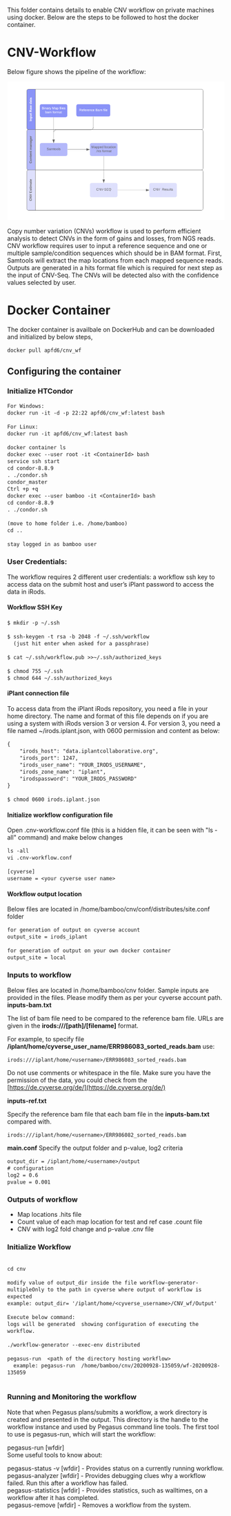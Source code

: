 
This folder contains details to enable CNV workflow on private machines using docker. Below are the steps to be followed to host the docker container.

# CNV-Workflow
Below figure shows the pipeline of the workflow:

![cnv_wf](Images/cnv_wf.png)

Copy number variation (CNVs) workflow is used to perform efficient analysis to detect CNVs in the form of gains and losses, from NGS reads. CNV workflow requires user to input a reference sequence and one or multiple sample/condition sequences which should be in BAM format. First, Samtools will extract the map locations from each mapped sequence reads. Outputs are generated in a hits format file which is required for next step as the input of CNV-Seq. The CNVs will be detected also with the confidence values selected by user.

# Docker Container
The docker container is availbale on DockerHub and can be downloaded and initialized by below steps,

```
docker pull apfd6/cnv_wf  
```

## Configuring the container

### Initialize HTCondor

```
For Windows:
docker run -it -d -p 22:22 apfd6/cnv_wf:latest bash

For Linux:
docker run -it apfd6/cnv_wf:latest bash

docker container ls
docker exec --user root -it <ContainerId> bash
service ssh start
cd condor-8.8.9
. ./condor.sh
condor_master
Ctrl +p +q
docker exec --user bamboo -it <ContainerId> bash
cd condor-8.8.9
. ./condor.sh

(move to home folder i.e. /home/bamboo)  
cd ..  

stay logged in as bamboo user
```

### User Credentials:
The workflow requires 2 different user credentials:  a workflow ssh key to access data on the submit host and user’s iPlant password to access the data in iRods.  

#### Workflow SSH Key  
```
$ mkdir -p ~/.ssh  

$ ssh-keygen -t rsa -b 2048 -f ~/.ssh/workflow  
  (just hit enter when asked for a passphrase)  
  
$ cat ~/.ssh/workflow.pub >>~/.ssh/authorized_keys

$ chmod 755 ~/.ssh
$ chmod 644 ~/.ssh/authorized_keys
```

#### iPlant connection file

To access data from the iPlant iRods repository, you need a file in your home directory. The name and format of this file depends on if you are using a system with iRods version 3 or version 4. For version 3, you need a file named ~/irods.iplant.json, with 0600 permission and content as below:
```
{
    "irods_host": "data.iplantcollaborative.org",  
    "irods_port": 1247,  
    "irods_user_name": "YOUR_IRODS_USERNAME",  
    "irods_zone_name": "iplant",  
    "irodspassword": "YOUR_IRODS_PASSWORD"  
}

$ chmod 0600 irods.iplant.json
```
#### Initialize workflow configuration file
Open .cnv-workflow.conf file (this is a hidden file, it can be seen with "ls -all" command) and make below changes
```
ls -all
vi .cnv-workflow.conf

[cyverse]
username = <your cyverse user name>
```

#### Workflow output location
Below files are located in /home/bamboo/cnv/conf/distributes/site.conf folder
```
for generation of output on cyverse account
output_site = irods_iplant

for generation of output on your own docker container
output_site = local
```

### Inputs to workflow
Below files are located in /home/bamboo/cnv folder. Sample inputs are provided in the files. Please modify them as per your cyverse account path.
**inputs-bam.txt**

The list of bam file need to be compared to the reference bam file.
URLs are given in the **irods:///[path]/[filename]** format. 

For example, to specify file **/iplant/home/cyverse_user_name/ERR986083_sorted_reads.bam** use:
```
irods:///iplant/home/<username>/ERR986083_sorted_reads.bam
```
Do not use comments or whitespace in the file. Make sure you have the permission of the data, you could check from the [https://de.cyverse.org/de/](https://de.cyverse.org/de/)

**inputs-ref.txt**

Specify the reference bam file that each bam file in the **inputs-bam.txt** compared with.
```
irods:///iplant/home/<username>/ERR986082_sorted_reads.bam
```

**main.conf**
Specify the output folder and p-value, log2 criteria
```
output_dir = /iplant/home/<username>/output
# configuration
log2 = 0.6
pvalue = 0.001
```

### Outputs of workflow
- Map locations .hits file
- Count value of each map location for test and ref case  .count file
- CNV with log2 fold change and p-value .cnv file

### Initialize Workflow
```

cd cnv

modify value of output_dir inside the file workflow-generator-multipleOnly to the path in cyverse where output of workflow is expected
example: output_dir= '/iplant/home/<cyverse_username>/CNV_wf/Output'

Execute below command:
logs will be generated  showing configuration of executing the workflow.

./workflow-generator --exec-env distributed

pegasus-run  <path of the directory hosting workflow>
  example: pegasus-run  /home/bamboo/cnv/20200928-135059/wf-20200928-135059
  
```

### Running and Monitoring the workflow

Note that when Pegasus plans/submits a workflow, a work directory is created and presented in the output. This directory is the handle to the workflow instance and used by Pegasus command line tools. The first tool to use is pegasus-run, which will start the workflow:  

pegasus-run [wfdir]  
Some useful tools to know about:  

pegasus-status -v [wfdir] - Provides status on a currently running workflow.  
pegasus-analyzer [wfdir] - Provides debugging clues why a workflow failed. Run this after a workflow has failed.  
pegasus-statistics [wfdir] - Provides statistics, such as walltimes, on a workflow after it has completed.  
pegasus-remove [wfdir] - Removes a workflow from the system.  

